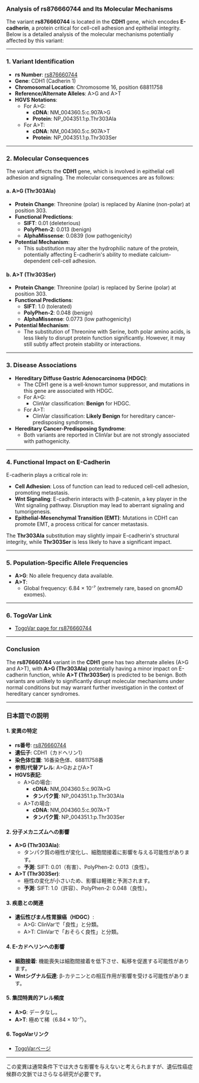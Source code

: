 ### Analysis of rs876660744 and Its Molecular Mechanisms
The variant **rs876660744** is located in the **CDH1** gene, which encodes **E-cadherin**, a protein critical for cell-cell adhesion and epithelial integrity. Below is a detailed analysis of the molecular mechanisms potentially affected by this variant:

---

### 1. **Variant Identification**
- **rs Number**: [rs876660744](https://identifiers.org/dbsnp/rs876660744)
- **Gene**: CDH1 (Cadherin 1)
- **Chromosomal Location**: Chromosome 16, position 68811758
- **Reference/Alternate Alleles**: A>G and A>T
- **HGVS Notations**:
  - For A>G:
    - **cDNA**: NM_004360.5:c.907A>G
    - **Protein**: NP_004351.1:p.Thr303Ala
  - For A>T:
    - **cDNA**: NM_004360.5:c.907A>T
    - **Protein**: NP_004351.1:p.Thr303Ser

---

### 2. **Molecular Consequences**
The variant affects the **CDH1** gene, which is involved in epithelial cell adhesion and signaling. The molecular consequences are as follows:

#### a. **A>G (Thr303Ala)**
- **Protein Change**: Threonine (polar) is replaced by Alanine (non-polar) at position 303.
- **Functional Predictions**:
  - **SIFT**: 0.01 (deleterious)
  - **PolyPhen-2**: 0.013 (benign)
  - **AlphaMissense**: 0.0839 (low pathogenicity)
- **Potential Mechanism**:
  - This substitution may alter the hydrophilic nature of the protein, potentially affecting E-cadherin's ability to mediate calcium-dependent cell-cell adhesion.

#### b. **A>T (Thr303Ser)**
- **Protein Change**: Threonine (polar) is replaced by Serine (polar) at position 303.
- **Functional Predictions**:
  - **SIFT**: 1.0 (tolerated)
  - **PolyPhen-2**: 0.048 (benign)
  - **AlphaMissense**: 0.0773 (low pathogenicity)
- **Potential Mechanism**:
  - The substitution of Threonine with Serine, both polar amino acids, is less likely to disrupt protein function significantly. However, it may still subtly affect protein stability or interactions.

---

### 3. **Disease Associations**
- **Hereditary Diffuse Gastric Adenocarcinoma (HDGC)**:
  - The CDH1 gene is a well-known tumor suppressor, and mutations in this gene are associated with HDGC.
  - For A>G:
    - ClinVar classification: **Benign** for HDGC.
  - For A>T:
    - ClinVar classification: **Likely Benign** for hereditary cancer-predisposing syndromes.
- **Hereditary Cancer-Predisposing Syndrome**:
  - Both variants are reported in ClinVar but are not strongly associated with pathogenicity.

---

### 4. **Functional Impact on E-Cadherin**
E-cadherin plays a critical role in:
- **Cell Adhesion**: Loss of function can lead to reduced cell-cell adhesion, promoting metastasis.
- **Wnt Signaling**: E-cadherin interacts with β-catenin, a key player in the Wnt signaling pathway. Disruption may lead to aberrant signaling and tumorigenesis.
- **Epithelial-Mesenchymal Transition (EMT)**: Mutations in CDH1 can promote EMT, a process critical for cancer metastasis.

The **Thr303Ala** substitution may slightly impair E-cadherin's structural integrity, while **Thr303Ser** is less likely to have a significant impact.

---

### 5. **Population-Specific Allele Frequencies**
- **A>G**: No allele frequency data available.
- **A>T**:
  - Global frequency: 6.84 × 10⁻⁷ (extremely rare, based on gnomAD exomes).

---

### 6. **TogoVar Link**
- [TogoVar page for rs876660744](https://togovar.org/variant/16-68811758-A-G)

---

### Conclusion
The **rs876660744** variant in the **CDH1** gene has two alternate alleles (A>G and A>T), with **A>G (Thr303Ala)** potentially having a minor impact on E-cadherin function, while **A>T (Thr303Ser)** is predicted to be benign. Both variants are unlikely to significantly disrupt molecular mechanisms under normal conditions but may warrant further investigation in the context of hereditary cancer syndromes.

---

### 日本語での説明
#### 1. **変異の特定**
- **rs番号**: [rs876660744](https://identifiers.org/dbsnp/rs876660744)
- **遺伝子**: CDH1（カドヘリン1）
- **染色体位置**: 16番染色体、68811758番
- **参照/代替アレル**: A>GおよびA>T
- **HGVS表記**:
  - A>Gの場合:
    - **cDNA**: NM_004360.5:c.907A>G
    - **タンパク質**: NP_004351.1:p.Thr303Ala
  - A>Tの場合:
    - **cDNA**: NM_004360.5:c.907A>T
    - **タンパク質**: NP_004351.1:p.Thr303Ser

#### 2. **分子メカニズムへの影響**
- **A>G (Thr303Ala)**:
  - タンパク質の極性が変化し、細胞間接着に影響を与える可能性があります。
  - **予測**: SIFT: 0.01（有害）、PolyPhen-2: 0.013（良性）。
- **A>T (Thr303Ser)**:
  - 極性の変化が小さいため、影響は軽微と予測されます。
  - **予測**: SIFT: 1.0（許容）、PolyPhen-2: 0.048（良性）。

#### 3. **疾患との関連**
- **遺伝性びまん性胃腺癌（HDGC）**:
  - A>G: ClinVarで「良性」と分類。
  - A>T: ClinVarで「おそらく良性」と分類。

#### 4. **E-カドヘリンへの影響**
- **細胞接着**: 機能喪失は細胞間接着を低下させ、転移を促進する可能性があります。
- **Wntシグナル伝達**: β-カテニンとの相互作用が影響を受ける可能性があります。

#### 5. **集団特異的アレル頻度**
- **A>G**: データなし。
- **A>T**: 極めて稀（6.84 × 10⁻⁷）。

#### 6. **TogoVarリンク**
- [TogoVarページ](https://togovar.org/variant/16-68811758-A-G)

---

この変異は通常条件下では大きな影響を与えないと考えられますが、遺伝性癌症候群の文脈ではさらなる研究が必要です。